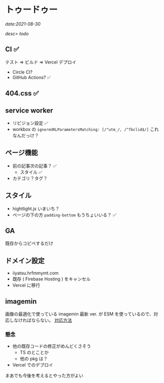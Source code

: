 # トゥードゥー

*date:2021-08-30*

*desc> todo*

## CI ✅
テスト => ビルド => Vercel デプロイ
- Circle CI?
- GitHub Actions? ✅

## 404.css ✅

## service worker
- リビジョン設定 ✅
- workbox の `ignoreURLParametersMatching: [/^utm_/, /^fbclid$/]` これなんだっけ？

## ページ機能
- 前の記事次の記事？ ✅
  - スタイル ✅
- カテゴリ？タグ？

## スタイル
- hightlight.js いまいち？
- ページの下の方 `padding-bottom` もうちょいいる？ ✅

## GA
既存からコピペするだけ

## ドメイン設定
- iiyatsu.hrfmmymt.com
- 既存 ( Firebase Hosting ) をキャンセル
- Vercel に移行

## imagemin
画像の最適化で使っている imagemin 最新 ver. が ESM を使っているので、対応しなければならない。
[対応方法](https://gist.github.com/sindresorhus/a39789f98801d908bbc7ff3ecc99d99c)

### 懸念
- 他の既存コードの修正がめんどくさそう
  - TS のとことか
  - 他の pkg は？
- Vercel でのデプロイ

まあでも今後を考えるとやった方がよい
